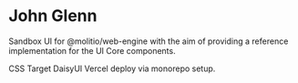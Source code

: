 # John Glenn 

Sandbox UI for @molitio/web-engine with the aim of providing a reference implementation for the UI Core components.

CSS Target DaisyUI
Vercel deploy via monorepo setup.
